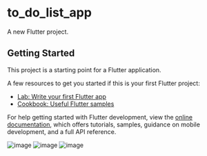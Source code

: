 # to_do_list_app

A new Flutter project.

## Getting Started

This project is a starting point for a Flutter application.

A few resources to get you started if this is your first Flutter project:

- [Lab: Write your first Flutter app](https://docs.flutter.dev/get-started/codelab)
- [Cookbook: Useful Flutter samples](https://docs.flutter.dev/cookbook)

For help getting started with Flutter development, view the
[online documentation](https://docs.flutter.dev/), which offers tutorials,
samples, guidance on mobile development, and a full API reference.

![image](https://github.com/user-attachments/assets/ab2af112-d8ed-43fd-9e31-2ddbacef3372)
![image](https://github.com/user-attachments/assets/c5b60b5f-eda7-429e-8f93-359872cf71f4)
![image](https://github.com/user-attachments/assets/bd0c789d-828b-45fd-9c1f-175196c4820f)



